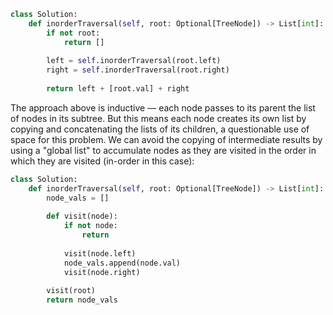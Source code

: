 ```python
class Solution:
    def inorderTraversal(self, root: Optional[TreeNode]) -> List[int]:
        if not root:
            return []
        
        left = self.inorderTraversal(root.left)
        right = self.inorderTraversal(root.right)
        
        return left + [root.val] + right
```

The approach above is inductive &#8212; each node passes to its parent the list of nodes in its subtree. But this means each node creates its own list by copying and concatenating the lists of its children, a questionable use of space for this problem. We can avoid the copying of intermediate results by using a "global list" to accumulate nodes as they are visited in the order in which they are visited (in-order in this case):

```python
class Solution:
    def inorderTraversal(self, root: Optional[TreeNode]) -> List[int]:
        node_vals = []
        
        def visit(node):
            if not node:
                return
            
            visit(node.left)
            node_vals.append(node.val)
            visit(node.right)
            
        visit(root)
        return node_vals
```